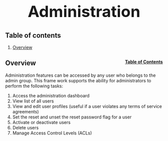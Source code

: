 <h1 style="font-size: 50px; text-align: center;">Administration</h1>

## Table of contents
1. [Overview](#overview)

## Overview <a id="overview"></a><span style="float: right; font-size: 14px;">[Table of Contents](#table-of-contents)</span>
Administration features can be accessed by any user who belongs to the admin group.  This frame work supports the ability for administrators to perform the following tasks:
1. Access the administration dashboard
2. View list of all users
3. View and edit user profiles (useful if a user violates any terms of service agreements)
4. Set the reset and unset the reset password flag for a user
5. Activate or deactivate users
6. Delete users
7. Manage Access Control Levels (ACLs)